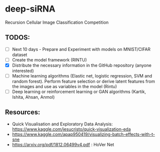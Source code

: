 # deep-siRNA

Recursion Cellular Image Classification Competition

## TODOS:

- [ ] Next 10 days - Prepare and Experiment with models on MNIST/CIFAR dataset
- [ ] Create the model framework (RINTU)
- [x] Distribute the necessary information in the GitHub repository (anyone interested)
- [ ] Machine learning algorithms (Elastic net, logistic regression, SVM and random forest). Perform feature selection or derive latent features from the images and use as variables in the model (Rintu)
- [ ] Deep learning or reinforcement learning or GAN algorithms (Kartik, Ishita, Ahsan, Anmol)

## Resources:

- Quick Visualisation and Exploratory Data Analysis: https://www.kaggle.com/jesucristo/quick-visualization-eda
- https://www.kaggle.com/apap950419/visualizing-batch-effects-with-t-sne
- https://arxiv.org/pdf/1812.06499v4.pdf : HoVer Net
